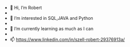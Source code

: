 - 👋 Hi, I’m Robert
- 
- 👀 I’m interested in SQL,JAVA and Python
- 
- 🌱 I’m currently learning as much as I can
- 
- 📫 https://www.linkedin.com/in/szell-robert-29376913a/
<!---
SeZzel/SeZzel is a ✨ special ✨ repository because its `README.md` (this file) appears on your GitHub profile.
You can click the Preview link to take a look at your changes.
--->
